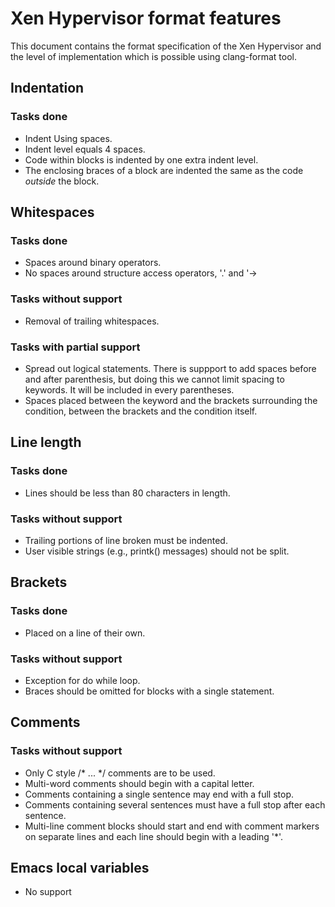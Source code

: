 # Xen Hypervisor format features

This document contains the format specification of the Xen Hypervisor and the level of implementation which is possible using clang-format tool.
## Indentation
 ### Tasks done
  - Indent Using spaces.
  - Indent level equals 4 spaces.
  - Code within blocks is indented by one extra indent level.
  - The enclosing braces of a block are indented the same as the code _outside_ the block. 

## Whitespaces
### Tasks done
  - Spaces around binary operators.
  - No spaces around structure access operators, '.' and '->
### Tasks without support
  - Removal of trailing whitespaces.
### Tasks with partial support
  - Spread out logical statements. There is suppport to add spaces before and after parenthesis, but doing this we cannot limit spacing to keywords. It will be included in every parentheses.
  - Spaces placed between the keyword and the brackets surrounding the condition, between the brackets and the condition itself.

## Line length
### Tasks done
  - Lines should be less than 80 characters in length.
### Tasks without support
  - Trailing portions of line broken must be indented.
  - User visible strings (e.g., printk() messages) should not be split.

## Brackets
### Tasks done
  - Placed on a line of their own.
### Tasks without support
  - Exception for do while loop.
  - Braces should be omitted for blocks with a single statement.
## Comments
### Tasks without support
  - Only C style /* ... */ comments are to be used.
  - Multi-word comments should begin with a capital letter.
  -  Comments containing a single sentence may end with a full stop.
  -  Comments containing several sentences must have a full stop after each sentence.
  -  Multi-line comment blocks should start and end with comment markers on separate lines and each line should begin with a leading '*'. 
## Emacs local variables
  - No support
